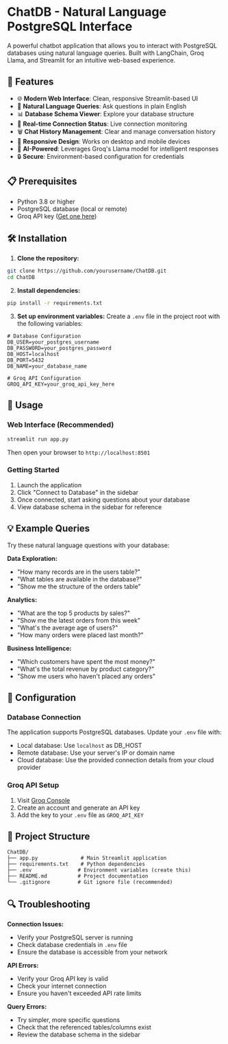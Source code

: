 # ChatDB - Natural Language PostgreSQL Interface

A powerful chatbot application that allows you to interact with PostgreSQL databases using natural language queries. Built with LangChain, Groq Llama, and Streamlit for an intuitive web-based experience.

## 🚀 Features

- 🌐 **Modern Web Interface**: Clean, responsive Streamlit-based UI
- 💬 **Natural Language Queries**: Ask questions in plain English
- 📊 **Database Schema Viewer**: Explore your database structure
- 🔄 **Real-time Connection Status**: Live connection monitoring
- 🗑️ **Chat History Management**: Clear and manage conversation history
- 📱 **Responsive Design**: Works on desktop and mobile devices
- 🤖 **AI-Powered**: Leverages Groq's Llama model for intelligent responses
- 🔒 **Secure**: Environment-based configuration for credentials

## 📋 Prerequisites

- Python 3.8 or higher
- PostgreSQL database (local or remote)
- Groq API key ([Get one here](https://console.groq.com/))

## 🛠️ Installation

1. **Clone the repository:**
```bash
git clone https://github.com/yourusername/ChatDB.git
cd ChatDB
```

2. **Install dependencies:**
```bash
pip install -r requirements.txt
```

3. **Set up environment variables:**
Create a `.env` file in the project root with the following variables:
```env
# Database Configuration
DB_USER=your_postgres_username
DB_PASSWORD=your_postgres_password
DB_HOST=localhost
DB_PORT=5432
DB_NAME=your_database_name

# Groq API Configuration
GROQ_API_KEY=your_groq_api_key_here
```

## 🚀 Usage

### Web Interface (Recommended)
```bash
streamlit run app.py
```
Then open your browser to `http://localhost:8501`

### Getting Started
1. Launch the application
2. Click "Connect to Database" in the sidebar
3. Once connected, start asking questions about your database
4. View database schema in the sidebar for reference

## 💡 Example Queries

Try these natural language questions with your database:

**Data Exploration:**
- "How many records are in the users table?"
- "What tables are available in the database?"
- "Show me the structure of the orders table"

**Analytics:**
- "What are the top 5 products by sales?"
- "Show me the latest orders from this week"
- "What's the average age of users?"
- "How many orders were placed last month?"

**Business Intelligence:**
- "Which customers have spent the most money?"
- "What's the total revenue by product category?"
- "Show me users who haven't placed any orders"

## 🔧 Configuration

### Database Connection
The application supports PostgreSQL databases. Update your `.env` file with:
- Local database: Use `localhost` as DB_HOST
- Remote database: Use your server's IP or domain name
- Cloud database: Use the provided connection details from your cloud provider

### Groq API Setup
1. Visit [Groq Console](https://console.groq.com/)
2. Create an account and generate an API key
3. Add the key to your `.env` file as `GROQ_API_KEY`

## 📁 Project Structure

```
ChatDB/
├── app.py              # Main Streamlit application
├── requirements.txt    # Python dependencies
├── .env               # Environment variables (create this)
├── README.md          # Project documentation
└── .gitignore         # Git ignore file (recommended)
```

## 🔍 Troubleshooting

**Connection Issues:**
- Verify your PostgreSQL server is running
- Check database credentials in `.env` file
- Ensure the database is accessible from your network

**API Errors:**
- Verify your Groq API key is valid
- Check your internet connection
- Ensure you haven't exceeded API rate limits

**Query Errors:**
- Try simpler, more specific questions
- Check that the referenced tables/columns exist
- Review the database schema in the sidebar
